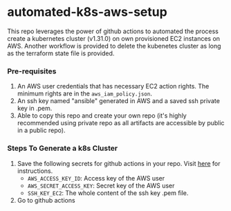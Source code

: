 # automated-k8s-aws-setup
This repo leverages the power of github actions to automated the process create a kubernetes cluster (v1.31.0) on own provisioned EC2 instances on AWS. Another workflow is provided to delete the kubenetes cluster as long as the terraform state file is provided. 

### Pre-requisites
1. An AWS user credentials that has necessary EC2 action rights. The minimum rights are in the ```aws_iam_policy.json```.
2. An ssh key named "ansible" generated in AWS and a saved ssh private key in .pem.
3. Able to copy this repo and create your own repo (it's highly recommended using private repo as all artifacts are accessible by public in a public repo).

### Steps To Generate a k8s Cluster
1. Save the following secrets for github actions in your repo. Visit [here](https://docs.github.com/en/actions/security-for-github-actions/security-guides/using-secrets-in-github-actions#creating-secrets-for-a-repository) for instructions. 
   -  ```AWS_ACCESS_KEY_ID```: Access key of the AWS user
   -  ```AWS_SECRET_ACCESS_KEY```: Secret key of the AWS user
   -  ```SSH_KEY_EC2```: The whole content of the ssh key .pem file. 
2. Go to github actions 